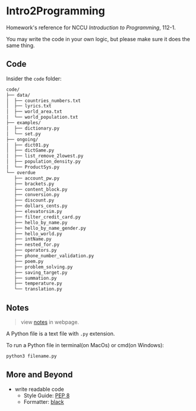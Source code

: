 # Intro2Programming

Homework's reference for NCCU *Introduction to Programming*, 112-1.

You may write the code in your own logic, but please make sure it does the same thing.

## Code

Insider the `code` folder:

```bash
code/
├── data/
│  ├── countries_numbers.txt
│  ├── lyrics.txt
│  ├── world_area.txt
│  └── world_population.txt
├── examples/
│  ├── dictionary.py
│  └── set.py
├── ongoing/
│  ├── dict01.py
│  ├── dictGame.py
│  ├── list_remove_2lowest.py
│  ├── population_density.py
│  └── ProductSys.py
└── overdue
   ├── account_pw.py
   ├── brackets.py
   ├── content_block.py
   ├── conversion.py
   ├── discount.py
   ├── dollars_cents.py
   ├── elevatorsim.py
   ├── filter_credit_card.py
   ├── hello_by_name.py
   ├── hello_by_name_gender.py
   ├── hello_world.py
   ├── intName.py
   ├── nested_for.py
   ├── operators.py
   ├── phone_number_validation.py
   ├── poem.py
   ├── problem_solving.py
   ├── saving_target.py
   ├── summation.py
   ├── temperature.py
   └── translation.py
```

## Notes

> view [notes](https://hzionn.github.io/Intro2Programming/) in webpage.

A Python file is a text file with `.py` extension.

To run a Python file in terminal(on MacOs) or cmd(on Windows):

```bash
python3 filename.py
```

## More and Beyond

- write readable code
  - Style Guide: [PEP 8](https://www.python.org/dev/peps/pep-0008/)
  - Formatter: [black](https://github.com/psf/black)
